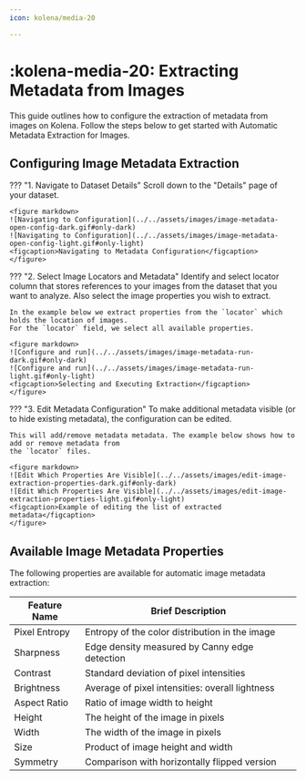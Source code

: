 ```yaml
---
icon: kolena/media-20

---
```

# :kolena-media-20: Extracting Metadata from Images

This guide outlines how to configure the extraction of metadata from images on Kolena. Follow the steps below to
get started with Automatic Metadata Extraction for Images.

## Configuring Image Metadata Extraction

??? "1. Navigate to Dataset Details"
    Scroll down to the "Details" page of your dataset.

    <figure markdown>
    ![Navigating to Configuration](../../assets/images/image-metadata-open-config-dark.gif#only-dark)
    ![Navigating to Configuration](../../assets/images/image-metadata-open-config-light.gif#only-light)
    <figcaption>Navigating to Metadata Configuration</figcaption>
    </figure>

??? "2. Select Image Locators and Metadata"
    Identify and select locator column that stores references to your images
    from the dataset that you want to analyze.
    Also select the image properties you wish to extract.

    In the example below we extract properties from the `locator` which holds the location of images.
    For the `locator` field, we select all available properties.

    <figure markdown>
    ![Configure and run](../../assets/images/image-metadata-run-dark.gif#only-dark)
    ![Configure and run](../../assets/images/image-metadata-run-light.gif#only-light)
    <figcaption>Selecting and Executing Extraction</figcaption>
    </figure>

??? "3. Edit Metadata Configuration"
    To make additional metadata visible (or to hide existing metadata), the configuration can be edited.

    This will add/remove metadata metadata. The example below shows how to add or remove metadata from
    the `locator` files.

    <figure markdown>
    ![Edit Which Properties Are Visible](../../assets/images/edit-image-extraction-properties-dark.gif#only-dark)
    ![Edit Which Properties Are Visible](../../assets/images/edit-image-extraction-properties-light.gif#only-light)
    <figcaption>Example of editing the list of extracted metadata</figcaption>
    </figure>

## Available Image Metadata Properties

The following properties are available for automatic image metadata extraction:

| Feature Name                  | Brief Description                              |
|-------------------------------|------------------------------------------------|
| Pixel Entropy | Entropy of the color distribution in the image |
| Sharpness | Edge density measured by Canny edge detection |
| Contrast | Standard deviation of pixel intensities |
| Brightness | Average of pixel intensities: overall lightness |
| Aspect Ratio | Ratio of image width to height |
| Height | The height of the image in pixels |
| Width | The width of the image in pixels |
| Size | Product of image height and width |
| Symmetry | Comparison with horizontally flipped version |
